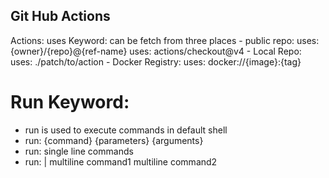 ## Git Hub Actions

Actions:
  uses Keyword: can be fetch from three places
    - public repo: 
        uses: {owner}/{repo}@{ref-name}
        uses: actions/checkout@v4
    - Local Repo: 
        uses: ./patch/to/action
    - Docker Registry: 
        uses: docker://{image}:{tag}
# Run Keyword:
  - run is used to execute commands in default shell 
  - run: {command} {parameters} {arguments}
  - run: single line commands
  - run: |
      multiline command1
      multiline command2
# 

